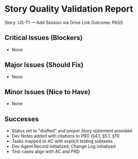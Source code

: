 # Story Quality Validation Report

Story: US-T1 — Add Session via Drive Link
Outcome: PASS

## Critical Issues (Blockers)
- None

## Major Issues (Should Fix)
- None

## Minor Issues (Nice to Have)
- None

## Successes
- Status set to "drafted" and proper Story statement provided
- Dev Notes added with citations to PRD (§4.1, §5.1, §11)
- Tasks mapped to AC with explicit testing subtasks
- Dev Agent Record initialized; Change Log initialized
- Test cases align with AC and PRD
